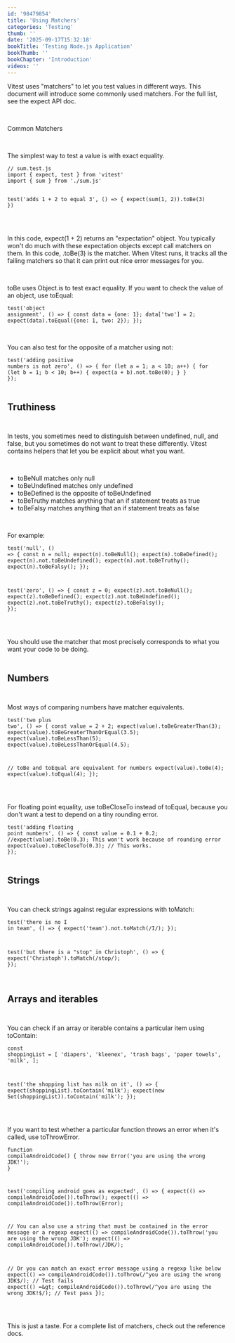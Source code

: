 ```yaml
---
id: '98479854'
title: 'Using Matchers'
categories: 'Testing'
thumb: ''
date: '2025-09-17T15:32:18'
bookTitle: 'Testing Node.js Application'
bookThumb: ''
bookChapter: 'Introduction'
videos: ''
---
```

<p>Vitest uses "matchers" to let you test values in different ways. This document will introduce some commonly used matchers. For the full list, see the expect API doc.</p><p>&nbsp;</p><p>Common Matchers</p><p>&nbsp;</p><p>The simplest way to test a value is with exact equality.</p><pre><code class="js javascript js-code">// sum.test.js
import { expect, test } from 'vitest'
import { sum } from './sum.js'

test('adds 1 + 2 to equal 3', () =&gt; {
  expect(sum(1, 2)).toBe(3)
})</code></pre><p>&nbsp;</p><p>In this code, expect(1 + 2) returns an "expectation" object. You typically won't do much with these expectation objects except call matchers on them. In this code, .toBe(3) is the matcher. When Vitest runs, it tracks all the failing matchers so that it can print out nice error messages for you.</p><p>&nbsp;</p><p>toBe uses Object.is to test exact equality. If you want to check the value of an object, use toEqual:</p><pre><code class="js javascript js-code">test('object assignment', () =&gt; {
  const data = {one: 1};
  data['two'] = 2;
  expect(data).toEqual({one: 1, two: 2});
});</code></pre><p>&nbsp;</p><p>You can also test for the opposite of a matcher using not:</p><pre><code class="js javascript js-code">test('adding positive numbers is not zero', () =&gt; {
  for (let a = 1; a &lt; 10; a++) {
    for (let b = 1; b &lt; 10; b++) {
      expect(a + b).not.toBe(0);
    }
  }
});</code></pre><p>&nbsp;</p><p><span style="font-size:21px;"><strong>Truthiness</strong></span></p><p>&nbsp;</p><p>In tests, you sometimes need to distinguish between undefined, null, and false, but you sometimes do not want to treat these differently. Vitest contains helpers that let you be explicit about what you want.</p><p>&nbsp;</p><ul><li>toBeNull matches only null</li><li>toBeUndefined matches only undefined</li><li>toBeDefined is the opposite of toBeUndefined</li><li>toBeTruthy matches anything that an if statement treats as true</li><li>toBeFalsy matches anything that an if statement treats as false</li></ul><p>&nbsp;</p><p>For example:</p><pre><code class="js javascript js-code">test('null', () =&gt; {
  const n = null;
  expect(n).toBeNull();
  expect(n).toBeDefined();
  expect(n).not.toBeUndefined();
  expect(n).not.toBeTruthy();
  expect(n).toBeFalsy();
});

test('zero', () =&gt; {
  const z = 0;
  expect(z).not.toBeNull();
  expect(z).toBeDefined();
  expect(z).not.toBeUndefined();
  expect(z).not.toBeTruthy();
  expect(z).toBeFalsy();
});</code></pre><p>&nbsp;</p><p>You should use the matcher that most precisely corresponds to what you want your code to be doing.</p><p>&nbsp;</p><p><span style="font-size:21px;"><strong>Numbers</strong></span></p><p>&nbsp;</p><p>Most ways of comparing numbers have matcher equivalents.</p><pre><code class="js javascript js-code">test('two plus two', () =&gt; {
  const value = 2 + 2;
  expect(value).toBeGreaterThan(3);
  expect(value).toBeGreaterThanOrEqual(3.5);
  expect(value).toBeLessThan(5);
  expect(value).toBeLessThanOrEqual(4.5);

  // toBe and toEqual are equivalent for numbers
  expect(value).toBe(4);
  expect(value).toEqual(4);
});</code></pre><p>&nbsp;</p><p>For floating point equality, use toBeCloseTo instead of toEqual, because you don't want a test to depend on a tiny rounding error.</p><pre><code class="js javascript js-code">test('adding floating point numbers', () =&gt; {
  const value = 0.1 + 0.2;
  //expect(value).toBe(0.3);           This won't work because of rounding error
  expect(value).toBeCloseTo(0.3); // This works.
});</code></pre><p>&nbsp;</p><p><span style="font-size:21px;"><strong>Strings</strong></span></p><p>&nbsp;</p><p>You can check strings against regular expressions with toMatch:</p><pre><code class="js javascript js-code">test('there is no I in team', () =&gt; {
  expect('team').not.toMatch(/I/);
});

test('but there is a "stop" in Christoph', () =&gt; {
  expect('Christoph').toMatch(/stop/);
});</code></pre><p>&nbsp;</p><p><span style="font-size:21px;"><strong>Arrays and iterables</strong></span></p><p>&nbsp;</p><p>You can check if an array or iterable contains a particular item using toContain:</p><pre><code class="js javascript js-code">const shoppingList = [
  'diapers',
  'kleenex',
  'trash bags',
  'paper towels',
  'milk',
];

test('the shopping list has milk on it', () =&gt; {
  expect(shoppingList).toContain('milk');
  expect(new Set(shoppingList)).toContain('milk');
});</code></pre><p>&nbsp;</p><p>If you want to test whether a particular function throws an error when it's called, use toThrowError.</p><pre><code class="js javascript js-code">function compileAndroidCode() {
  throw new Error('you are using the wrong JDK!');
}

test('compiling android goes as expected', () =&gt; {
  expect(() =&gt; compileAndroidCode()).toThrow();
  expect(() =&gt; compileAndroidCode()).toThrow(Error);

  // You can also use a string that must be contained in the error message or a regexp
  expect(() =&gt; compileAndroidCode()).toThrow('you are using the wrong JDK');
  expect(() =&gt; compileAndroidCode()).toThrow(/JDK/);

  // Or you can match an exact error message using a regexp like below
  expect(() =&gt; compileAndroidCode()).toThrow(/^you are using the wrong JDK$/); // Test fails
  expect(() =&gt; compileAndroidCode()).toThrow(/^you are using the wrong JDK!$/); // Test pass
});</code></pre><p>&nbsp;</p><p>This is just a taste. For a complete list of matchers, check out the reference docs.</p>
